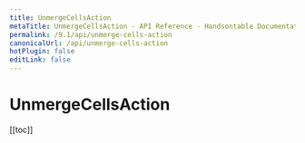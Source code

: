 ```yaml
---
title: UnmergeCellsAction
metaTitle: UnmergeCellsAction - API Reference - Handsontable Documentation
permalink: /9.1/api/unmerge-cells-action
canonicalUrl: /api/unmerge-cells-action
hotPlugin: false
editLink: false
---
```


# UnmergeCellsAction

[[toc]]

